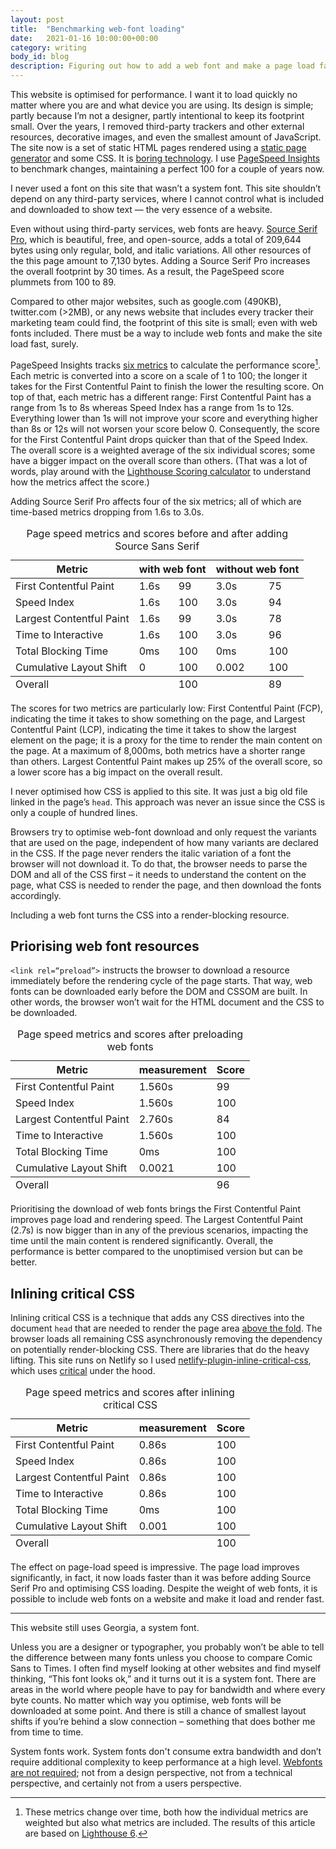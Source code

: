 ```yaml
---
layout: post
title:  "Benchmarking web-font loading"
date:   2021-01-16 10:00:00+00:00
category: writing
body_id: blog
description: Figuring out how to add a web font and make a page load fast
---
```


This website is optimised for performance. I want it to load quickly no matter where you are and what device you are using. Its design is simple; partly because I’m not a designer, partly intentional to keep its footprint small. Over the years, I removed third-party trackers and other external resources, decorative images, and even the smallest amount of JavaScript. The site now is a set of static HTML pages rendered using a [static page generator](https://jekyllrb.com/) and some CSS. It is [boring technology](https://mcfunley.com/choose-boring-technology). I use [PageSpeed Insights](https://developers.google.com/speed/pagespeed/insights/) to benchmark changes, maintaining a perfect 100 for a couple of years now. 

I never used a font on this site that wasn’t a system font. This site shouldn’t depend on any third-party services, where I cannot control what is included and downloaded to show text — the very essence of a website.

Even without using third-party services, web fonts are heavy. [Source Serif Pro](https://github.com/adobe-fonts/source-serif-pro), which is beautiful, free, and open-source, adds a total of 209,644 bytes using only regular, bold, and italic variations. All other resources of the this page amount to 7,130 bytes. Adding a Source Serif Pro increases the overall footprint by 30 times. As a result, the PageSpeed score plummets from 100 to 89. 

Compared to other major websites, such as google.com (490KB), twitter.com (>2MB), or any news website that includes every tracker their marketing team could find, the footprint of this site is small; even with web fonts included. There must be a way to include web fonts and make the site load fast, surely.

PageSpeed Insights tracks [six metrics](https://web.dev/performance-scoring/#lighthouse-6) to calculate the performance score[^1]. Each metric is converted into a score on a scale of 1 to 100; the longer it takes for the First Contentful Paint to finish the lower the resulting score. On top of that, each metric has a different range: First Contentful Paint has a range from 1s to 8s whereas Speed Index has a range from 1s to 12s. Everything lower than 1s will not improve your score and everything higher than 8s or 12s will not worsen your score below 0. Consequently, the score for the First Contentful Paint drops quicker than that of the Speed Index. The overall score is a weighted average of the six individual scores; some have a bigger impact on the overall score than others. (That was a lot of words, play around with the [Lighthouse Scoring calculator](https://googlechrome.github.io/lighthouse/scorecalc/) to understand how the metrics affect the score.)

Adding Source Serif Pro affects four of the six metrics; all of which are time-based metrics dropping from 1.6s to 3.0s. 

<table>
    <caption>Page speed metrics and scores before and after adding Source Sans Serif</caption>
    <thead>
        <tr>
            <th scope="col">Metric</th>
            <th scope="col" colspan="2">with web font</th>
            <th scope="col" colspan="2">without web font</th>
        </tr>
    </thead>
    <tbody>
        <tr>
            <td>First Contentful Paint</td>
            <td>1.6s</td>
            <td>99</td>
            <td>3.0s</td>
            <td>75</td>
        </tr>
        <tr>
            <td>Speed Index</td>
            <td>1.6s</td>
            <td>100</td>
            <td>3.0s</td>
            <td>94</td>
        </tr>
        <tr>
            <td>Largest Contentful Paint</td>
            <td>1.6s</td>
            <td>99</td>
            <td>3.0s</td>
            <td>78</td>
        </tr>
        <tr>
            <td>Time to Interactive</td>
            <td>1.6s</td>
            <td>100</td>
            <td>3.0s</td>
            <td>96</td>
        </tr>
        <tr>
            <td>Total Blocking Time</td>
            <td>0ms</td>
            <td>100</td>
            <td>0ms</td>
            <td>100</td>
        </tr>
        <tr>
            <td>Cumulative Layout Shift</td>
            <td>0</td>
            <td>100</td>
            <td>0.002</td>
            <td>100</td>
        </tr>
    </tbody>
    <tfoot>
        <tr>
            <td>Overall</td>
            <td></td>
            <td>100</td>
            <td></td>
            <td>89</td>
        </tr>
    </tfoot>
</table>

The scores for two metrics are particularly low: First Contentful Paint (FCP), indicating the time it takes to show something on the page, and Largest Contentful Paint (LCP), indicating the time it takes to show the largest element on the page; it is a proxy for the time to render the main content on the page. At a maximum of 8,000ms, both metrics have a shorter range than others. Largest Contentful Paint makes up  25% of the overall score, so a lower score has a big impact on the overall result. 

I never optimised how CSS is applied to this site. It was just a big old file linked in the page’s `head`. This approach was never an issue since the CSS is only a couple of hundred lines. 

Browsers try to optimise web-font download and only request the variants that are used on the page, independent of how many variants are declared in the CSS. If the page never renders the italic variation of a font the browser will not download it. To do that, the browser needs to parse the DOM and all of the CSS first – it needs to understand the content on the page, what CSS is needed to render the page, and then download the fonts accordingly. 

Including a web font turns the CSS into a render-blocking resource.

## Priorising web font resources
`<link rel=“preload”>` instructs the browser to download a resource immediately before the rendering cycle of the page starts. That way, web fonts can be downloaded early before the DOM and CSSOM are built. In other words, the browser won’t wait for the HTML document and the CSS to be downloaded. 

<table>
    <caption>Page speed metrics and scores after preloading web fonts</caption>
    <thead>
        <tr>
            <th scope="col">Metric</th>
            <th scope="col">measurement</th>
            <th scope="col">Score</th>
        </tr>
    </thead>
    <tbody>
        <tr>
            <td>First Contentful Paint</td>
            <td>1.560s</td>
            <td>99</td>
        </tr>
        <tr>
            <td>Speed Index</td>
            <td>1.560s</td>
            <td>100</td>
        </tr>
        <tr>
            <td>Largest Contentful Paint</td>
            <td>2.760s</td>
            <td>84</td>
        </tr>
        <tr>
            <td>Time to Interactive</td>
            <td>1.560s</td>
            <td>100</td>
        </tr>
        <tr>
            <td>Total Blocking Time</td>
            <td>0ms</td>
            <td>100</td>
        </tr>
        <tr>
            <td>Cumulative Layout Shift</td>
            <td>0.0021</td>
            <td>100</td>
        </tr>
    </tbody>
    <tfoot>
        <tr>
            <td>Overall</td>
            <td></td>
            <td>96</td>
        </tr>
    </tfoot>
</table>

Prioritising the download of web fonts brings the First Contentful Paint improves page load and rendering speed. The Largest Contentful Paint (2.7s) is now bigger than in any of the previous scenarios, impacting the time until the main content is rendered significantly. Overall, the performance is better compared to the unoptimised version but can be better.

## Inlining critical CSS
Inlining critical CSS is a technique that adds any CSS directives into the document `head` that are needed to render the page area [above the fold](https://en.wikipedia.org/wiki/Above_the_fold#In_web_design). The browser loads all remaining CSS asynchronously removing the dependency on potentially render-blocking CSS. There are libraries that do the heavy lifting. This site runs on Netlify so I used [netlify-plugin-inline-critical-css](https://github.com/Tom-Bonnike/netlify-plugin-inline-critical-css), which uses [critical](https://github.com/addyosmani/critical) under the hood.

<table>
    <caption>Page speed metrics and scores after inlining critical CSS</caption>
    <thead>
        <tr>
            <th scope="col">Metric</th>
            <th scope="col">measurement</th>
            <th scope="col">Score</th>
        </tr>
    </thead>
    <tbody>
        <tr>
            <td>First Contentful Paint</td>
            <td>0.86s</td>
            <td>100</td>
        </tr>
        <tr>
            <td>Speed Index</td>
            <td>0.86s</td>
            <td>100</td>
        </tr>
        <tr>
            <td>Largest Contentful Paint</td>
            <td>0.86s</td>
            <td>100</td>
        </tr>
        <tr>
            <td>Time to Interactive</td>
            <td>0.86s</td>
            <td>100</td>
        </tr>
        <tr>
            <td>Total Blocking Time</td>
            <td>0ms</td>
            <td>100</td>
        </tr>
        <tr>
            <td>Cumulative Layout Shift</td>
            <td>0.001</td>
            <td>100</td>
        </tr>
    </tbody>
    <tfoot>
        <tr>
            <td>Overall</td>
            <td></td>
            <td>100</td>
        </tr>
    </tfoot>
</table>

The effect on page-load speed is impressive. The page load improves significantly, in fact, it now loads faster than it was before adding Source Serif Pro and optimising CSS loading. Despite the weight of web fonts, it is possible to include web fonts on a website and make it load and render fast.

---

This website still uses Georgia, a system font.

Unless you are a designer or typographer, you probably won’t be able to tell the difference between many fonts unless you choose to compare Comic Sans to Times. I often find myself looking at other websites and find myself thinking, “This font looks ok,” and it turns out it is a system font. There are areas in the world where people have to pay for bandwidth and where every byte counts. No matter which way you optimise, web fonts will be downloaded at some point. And there is still a chance of smallest layout shifts if you’re behind a slow connection – something that does bother me from time to time.

System fonts work. System fonts don't consume extra bandwidth and don’t require additional complexity to keep performance at a high level. [Webfonts are not required](http://mrmrs.io/writing/2016/03/17/webfonts/); not from a design perspective, not from a technical perspective, and certainly not from a users perspective. 

[^1]: These metrics change over time, both how the individual metrics are weighted but also what metrics are included. The results of this article are based on [Lighthouse 6](https://web.dev/performance-scoring/#lighthouse-6).
